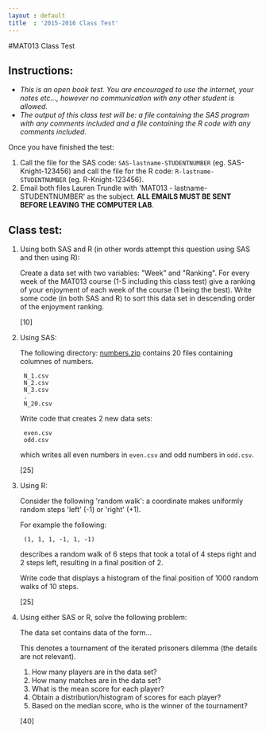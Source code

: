 ```yaml
---
layout : default
title  : '2015-2016 Class Test'
---
```

#MAT013 Class Test

## Instructions:

- *This is an open book test. You are encouraged to use the internet, your notes etc..., however no communication with any other student is allowed.*
- *The output of this class test will be: a file containing the SAS program with any comments included and a file containing the R code with any comments included.*

Once you have finished the test:

1. Call the file for the SAS code: `SAS-lastname-STUDENTNUMBER` (eg. SAS-Knight-123456) and call the file for the R code: `R-lastname-STUDENTNUMBER` (eg. R-Knight-123456).
2. Email both files Lauren Trundle with 'MAT013 - lastname-STUDENTNUMBER' as the subject. **ALL EMAILS MUST BE SENT BEFORE LEAVING THE COMPUTER LAB**.

## Class test:

1. Using both SAS and R (in other words attempt this question using SAS and then using R):

    Create a data set with two variables: "Week" and "Ranking". For every week of the MAT013 course (1-5 including this class test) give a ranking of your enjoyment of each week of the course (1 being the best). Write some code (in both SAS and R) to sort this data set in descending order of the enjoyment ranking.

    [10]

2. Using SAS:

    The following directory:
    [numbers.zip]({{site.baseurl}}/Assessment/ClassTest/2015-2016/data/numbers.zip)
    contains 20 files containing columnes of numbers.

        N_1.csv
        N_2.csv
        N_3.csv
        .
        N_20.csv

    Write code that creates 2 new data sets:

        even.csv
        odd.csv

    which writes all even numbers in `even.csv` and odd numbers in `odd.csv`.

    [25]

3. Using R:

    Consider the following 'random walk': a coordinate makes uniformly random
    steps 'left' (-1) or 'right' (+1).

    For example the following:

        (1, 1, 1, -1, 1, -1)

    describes a random walk of 6 steps that took a total of 4 steps right and 2
    steps left, resulting in a final position of 2.

    Write code that displays a histogram of the final position of 1000 random
    walks of 10 steps.

    [25]

4. Using either SAS or R, solve the following problem:

    The data set contains data of the form...

    This denotes a tournament of the iterated prisoners dilemma (the details are
    not relevant).

    1. How many players are in the data set?
    2. How many matches are in the data set?
    3. What is the mean score for each player?
    4. Obtain a distribution/histogram of scores for each player?
    5. Based on the median score, who is the winner of the tournament?

    [40]
